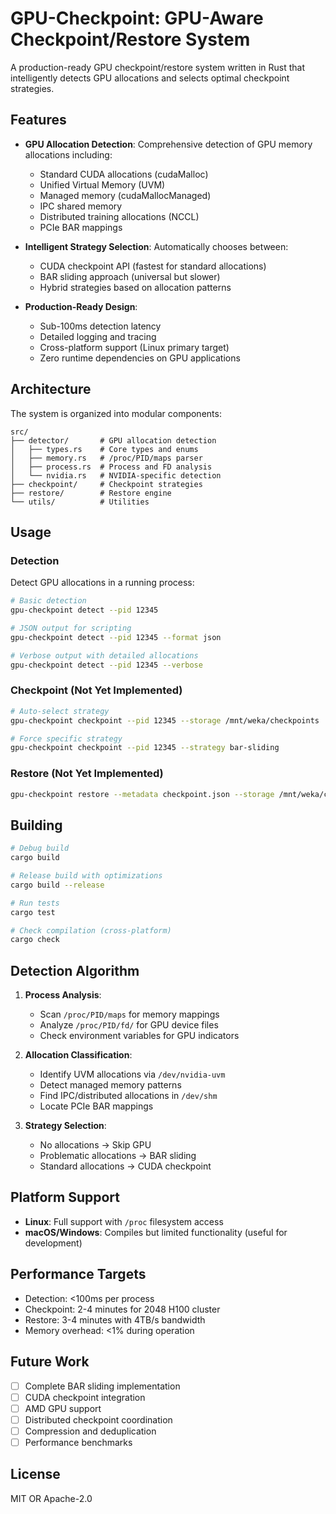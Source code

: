 # GPU-Checkpoint: GPU-Aware Checkpoint/Restore System

A production-ready GPU checkpoint/restore system written in Rust that intelligently detects GPU allocations and selects optimal checkpoint strategies.

## Features

- **GPU Allocation Detection**: Comprehensive detection of GPU memory allocations including:
  - Standard CUDA allocations (cudaMalloc)
  - Unified Virtual Memory (UVM)
  - Managed memory (cudaMallocManaged)
  - IPC shared memory
  - Distributed training allocations (NCCL)
  - PCIe BAR mappings

- **Intelligent Strategy Selection**: Automatically chooses between:
  - CUDA checkpoint API (fastest for standard allocations)
  - BAR sliding approach (universal but slower)
  - Hybrid strategies based on allocation patterns

- **Production-Ready Design**:
  - Sub-100ms detection latency
  - Detailed logging and tracing
  - Cross-platform support (Linux primary target)
  - Zero runtime dependencies on GPU applications

## Architecture

The system is organized into modular components:

```
src/
├── detector/       # GPU allocation detection
│   ├── types.rs    # Core types and enums
│   ├── memory.rs   # /proc/PID/maps parser
│   ├── process.rs  # Process and FD analysis
│   └── nvidia.rs   # NVIDIA-specific detection
├── checkpoint/     # Checkpoint strategies
├── restore/        # Restore engine
└── utils/          # Utilities
```

## Usage

### Detection

Detect GPU allocations in a running process:

```bash
# Basic detection
gpu-checkpoint detect --pid 12345

# JSON output for scripting
gpu-checkpoint detect --pid 12345 --format json

# Verbose output with detailed allocations
gpu-checkpoint detect --pid 12345 --verbose
```

### Checkpoint (Not Yet Implemented)

```bash
# Auto-select strategy
gpu-checkpoint checkpoint --pid 12345 --storage /mnt/weka/checkpoints

# Force specific strategy
gpu-checkpoint checkpoint --pid 12345 --strategy bar-sliding
```

### Restore (Not Yet Implemented)

```bash
gpu-checkpoint restore --metadata checkpoint.json --storage /mnt/weka/checkpoints
```

## Building

```bash
# Debug build
cargo build

# Release build with optimizations
cargo build --release

# Run tests
cargo test

# Check compilation (cross-platform)
cargo check
```

## Detection Algorithm

1. **Process Analysis**:
   - Scan `/proc/PID/maps` for memory mappings
   - Analyze `/proc/PID/fd/` for GPU device files
   - Check environment variables for GPU indicators

2. **Allocation Classification**:
   - Identify UVM allocations via `/dev/nvidia-uvm`
   - Detect managed memory patterns
   - Find IPC/distributed allocations in `/dev/shm`
   - Locate PCIe BAR mappings

3. **Strategy Selection**:
   - No allocations → Skip GPU
   - Problematic allocations → BAR sliding
   - Standard allocations → CUDA checkpoint

## Platform Support

- **Linux**: Full support with `/proc` filesystem access
- **macOS/Windows**: Compiles but limited functionality (useful for development)

## Performance Targets

- Detection: <100ms per process
- Checkpoint: 2-4 minutes for 2048 H100 cluster
- Restore: 3-4 minutes with 4TB/s bandwidth
- Memory overhead: <1% during operation

## Future Work

- [ ] Complete BAR sliding implementation
- [ ] CUDA checkpoint integration
- [ ] AMD GPU support
- [ ] Distributed checkpoint coordination
- [ ] Compression and deduplication
- [ ] Performance benchmarks

## License

MIT OR Apache-2.0